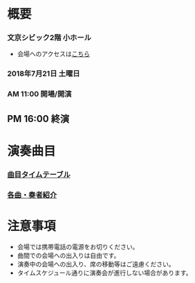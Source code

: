 # 概要

### 文京シビック2階 小ホール
* 会場へのアクセスは[こちら](http://bunkyocivichall.jp/access)

### 2018年7月21日 土曜日
### AM 11:00 開場/開演
## PM 16:00 終演


# 演奏曲目
### [曲目タイムテーブル](timetable) 
### [各曲・奏者紹介](introduction)

# 注意事項
* 会場では携帯電話の電源をお切りください。
* 曲間での会場への出入りは自由です。
* 演奏中の会場への出入り、席の移動等はご遠慮ください。
* タイムスケジュール通りに演奏会が進行しない場合があります。
